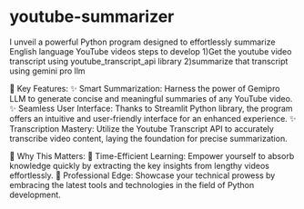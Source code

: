# youtube-summarizer
I unveil a powerful Python program designed to effortlessly summarize English language YouTube videos
steps to develop
1)Get the youtube video transcript using youtube_transcript_api library
2)summarize that transcript using gemini pro llm

🚀 Key Features:
✨ Smart Summarization: Harness the power of Gemipro LLM to generate concise and meaningful summaries of any YouTube video.
✨ Seamless User Interface: Thanks to Streamlit Python library, the program offers an intuitive and user-friendly interface for an enhanced experience.
✨ Transcription Mastery: Utilize the Youtube Transcript API to accurately transcribe video content, laying the foundation for precise summarization.

💼 Why This Matters:
🌟 Time-Efficient Learning: Empower yourself to absorb knowledge quickly by extracting the key insights from lengthy videos effortlessly.
🌟 Professional Edge: Showcase your technical prowess by embracing the latest tools and technologies in the field of Python development.
